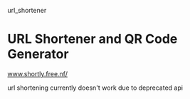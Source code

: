 url_shortener
# URL Shortener and QR Code Generator
www.shortly.free.nf/

url shortening currently doesn't work due to deprecated api

